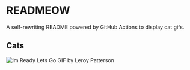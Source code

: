 # READMEOW

A self-rewriting README powered by GitHub Actions to display cat gifs.

## Cats

![Im Ready Lets Go GIF by Leroy Patterson](https://media0.giphy.com/media/CjmvTCZf2U3p09Cn0h/200.gif?cid=9acd02da4ubja1cq3pbg0w5c3ck41v1n4bolxgo3hc7gdmki&ep=v1_gifs_search&rid=200.gif&ct=g)
